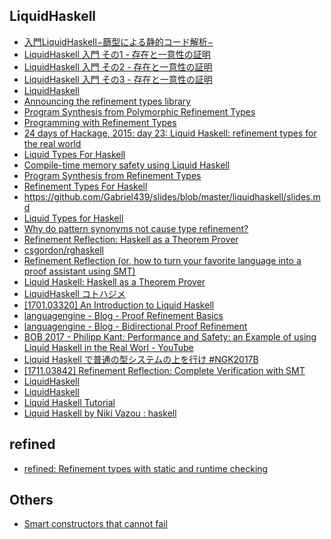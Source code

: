 LiquidHaskell
--------------
* [入門LiquidHaskell−篩型による静的コード解析−](https://taimen.jp/f/389)
* [LiquidHaskell 入門 その1 - 存在と一意性の証明](https://forestaa.github.io/blog/posts/liquidhaskell1/)
* [LiquidHaskell 入門 その2 - 存在と一意性の証明](https://forestaa.github.io/blog/posts/liquidhaskell2/)
* [LiquidHaskell 入門 その3 - 存在と一意性の証明](https://forestaa.github.io/blog/posts/liquidhaskell3/)
* [LiquidHaskell](https://ucsd-progsys.github.io/liquidhaskell-blog/)
* [Announcing the refinement types library](http://nikita-volkov.github.io/refined/)
* [Program Synthesis from Polymorphic Refinement Types](http://arxiv.org/abs/1510.08419)
* [Programming with Refinement Types](https://ucsd-progsys.github.io/liquidhaskell-tutorial/)
* [24 days of Hackage, 2015: day 23: Liquid Haskell: refinement types for the real world](http://conscientiousprogrammer.com/blog/2015/12/23/24-days-of-hackage-2015-day-23-liquid-haskell-refinement-types-for-the-real-world/)
* [Liquid Types For Haskell](http://goto.ucsd.edu/~rjhala/flops14/lhs/00_Index.lhs.slides.html#/)
* [Compile-time memory safety using Liquid Haskell](http://www.haskellforall.com/2015/12/compile-time-memory-safety-using-liquid.html)
* [Program Synthesis from Refinement Types](http://research.microsoft.com/apps/video/default.aspx?id=255528&r=1)
* [Refinement Types For Haskell](http://research.microsoft.com/en-us/um/people/simonpj/papers/verify/LiquidHaskell_ICFP14.pdf)
* <https://github.com/Gabriel439/slides/blob/master/liquidhaskell/slides.md>
* [Liquid Types for Haskell](https://www.youtube.com/watch?v=LEsEME7JwEE)
* [Why do pattern synonyms not cause type refinement?](https://mpickering.github.io/posts/2016-06-18-why-no-refinement.html)
* [Refinement Reflection: Haskell as a Theorem Prover](http://goto.ucsd.edu/~rjhala/liquid/haskell/blog/blog/2016/09/18/refinement-reflection.lhs/)
* [csgordon/rghaskell](https://github.com/csgordon/rghaskell)
* [Refinement Reflection (or, how to turn your favorite language into a proof assistant using SMT)](https://arxiv.org/abs/1610.04641)
* [Liquid Haskell: Haskell as a Theorem Prover](http://goto.ucsd.edu/~nvazou/thesis/main.pdf)
* [LiquidHaskell コトハジメ](http://ccvanishing.hateblo.jp/entry/2016/12/24/193038)
* [[1701.03320] An Introduction to Liquid Haskell](https://arxiv.org/abs/1701.03320)
* [languagengine - Blog - Proof Refinement Basics](http://languagengine.co/blog/proof-refinement-basics/)
* [languagengine - Blog - Bidirectional Proof Refinement](http://languagengine.co/blog/bidirectional-proof-refinement/)
* [BOB 2017 - Philipp Kant: Performance and Safety: an Example of using Liquid Haskell in the Real Worl - YouTube](https://www.youtube.com/watch?v=8Y78eTaEkBU)
* [Liquid Haskell で普通の型システムの上を行け #NGK2017B](https://www.slideshare.net/y_taka_23/liquid-haskell-ngk2017b-83162127)
* [[1711.03842] Refinement Reflection: Complete Verification with SMT](https://arxiv.org/abs/1711.03842)
* [LiquidHaskell](https://ucsd-progsys.github.io/liquidhaskell-blog/2017/12/15/splitting-and-splicing-intervals-I.lhs/)
* [LiquidHaskell](https://ucsd-progsys.github.io/liquidhaskell-blog/2017/12/24/splitting-and-splicing-intervals-II.lhs/)
* [Liquid Haskell Tutorial](https://liquid.kosmikus.org/01-intro.html)
* [Liquid Haskell by Niki Vazou : haskell](https://www.reddit.com/r/haskell/comments/8tlgfn/liquid_haskell_by_niki_vazou/)

refined
-------
* [refined: Refinement types with static and runtime checking](https://hackage.haskell.org/package/refined)

Others
------
* [Smart constructors that cannot fail](https://markkarpov.com/post/smart-constructors-that-cannot-fail.html)
